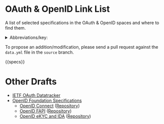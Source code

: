 <!---

This file is generated automatically, do not modify!

--->
# OAuth & OpenID Link List

A list of selected specifications in the OAuth &amp; OpenID spaces and where to find them.

<details>
<summary>Abbreviations/key:</summary>

- **ImD**: Implementer's Draft (OIDF, provides IPR protection to the Implementers)
- **WG**: Working Group Draft
- **InD**: Individual Draft
- **ED**: Editor's Copy (version that reflects the most recent changes since the last WG draft)
- **Git**: Git Repository of the specification

*&nbsp;marks a status that is not yet official, under discussion, or proposed.
</details>

To propose an addition/modification, please send a pull request against the `data.yml` file in the `source` branch.

{{specs}}
 
# Other Drafts

* [IETF OAuth Datatracker](https://datatracker.ietf.org/wg/oauth/documents/)
* [OpenID Foundation Specifications](https://openid.net/developers/specs/)
  * [OpenID Connect](https://openid.net/wg/connect/specifications/) ([Repository](https://bitbucket.org/openid/connect/overview))
  * [OpenID FAPI](https://openid.net/wg/fapi/specifications/) ([Repository](https://bitbucket.org/openid/fapi/))
  * [OpenID eKYC and IDA](https://openid.net/wg/ekyc-ida/specifications/) ([Repository](https://bitbucket.org/openid/ekyc-ida/))